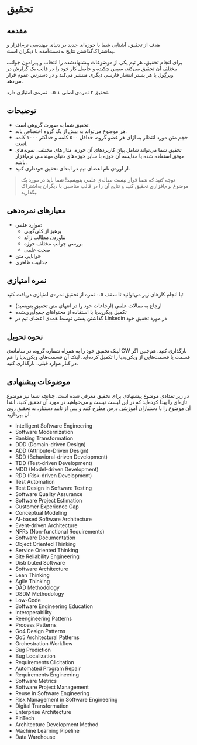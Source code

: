 # تحقیق

## مقدمه
هدف از تحقیق، آشنایی شما با حوزه‌ای جدید در دنیای مهندسی نرم‌افزار و به‌اشتراک‌گذاشتن نتایج به‌دست‌آمده با دیگران است.

برای انجام تحقیق، هر تیم یکی از موضوعات پیشنهاد‌شده را انتخاب و پیرامون جوانب مختلف آن تحقیق می‌کند، سپس چکیده و حاصل کار خود را در قالب یک گزارش در [ویرگول](https://virgool.io/) یا هر بستر انتشار فارسی دیگری منتشر می‌کند و در دسترس عموم قرار می‌دهد.

تحقیق ۲ نمره‌ی اصلی + ۰.۵ نمره‌ی امتیازی دارد.

## توضیحات
- ﺗﺤﻘﯿﻖ ﺷﻤﺎ به صورت گروهی است.
- هر موضوع می‌تواند به بیش از یک گروه اختصاص یابد.
- حجم متن مورد انتظار به ازای هر عضو گروه، حداقل ۵۰۰ کلمه و حداکثر ۱۰۰۰ کلمه است.
- تحقیق شما می‌تواند شامل بیان کاربردهای آن حوزه، مثال‌های مختلف، نمونه‌های موفق استفاده شده یا ﻣﻘﺎﯾﺴﻪ آن حوزه با سایر حوزه‌های دنیای مهندسی نرم‌افزار ﺑﺎﺷﺪ.
- از آوردن نام اعضای تیم در ابتدای تحقیق خودداری کنید.

> توجه کنید که شما قرار نیست مقاله‌ی علمی بنویسید! شما باید در مورد یک موضوع نرم‌افزاری تحقیق کنید و نتایج آن را در قالب مناسبی با دیگران به‌اشتراک بگذارید.

## معیارهای نمره‌دهی
- موارد علمی:
  - پرهیز از کلی‌گویی
  - نیاوردن مطالب زائد
  - بررسی جوانب مختلف حوزه
  - صحت علمی
- خوانایی متن
- جذابیت ظاهری

## نمره امتیازی
با انجام کارهای زیر می‌توانید تا سقف ۰.۵ نمره از تحقیق نمره‌ی امتیازی دریافت کنید:
- ارجاع به مقالات علمی (ارجاعات خود را در انتهای متن تحقیق بنویسید)
- تکمیل ویکی‌پدیا با استفاده از محتواهای جمع‌آوری‌شده
- گذاشتن پستی توسط همه‌ی اعضای تیم در Linkedin در مورد تحقیق خود

## نحوه تحویل
لینک تحقیق خود را به همراه شماره گروه، در سامانه‌ی CW بارگذاری کنید. هم‌چنین اگر قسمت یا قسمت‌هایی از ویکی‌پدیا را تکمیل کرده‌اید، لینک آن قسمت‌های ویکی‌پدیا را هم در کنار موارد قبلی، بارگذاری کنید.

## موضوعات پیشنهادی
در زیر تعدادی موضوع پیشنهادی برای تحقیق معرفی شده است. چنانچه شما نیز موضوع تازه‌ای را پیدا کرده‌اید که در این لیست نیست و می‌خواهید در مورد آن تحقیق کنید، ابتدا آن موضوع را با دستیاران آموزشی درس مطرح کنید و پس از تایید دستیار، به تحقیق روی آن بپردازید.

- Intelligent Software Engineering
- Software Modernization
- Banking Transformation
- DDD (Domain-driven Design)
- ADD (Attribute-Driven Design)
- BDD (Behavioral-driven Development)
- TDD (Test-driven Development)
- MDD (Model-driven Development)
- RDD (Risk-driven Development)
- Test Automation
- Test Design in Software Testing
- Software Quality Assurance
- Software Project Estimation
- Customer Experience Gap
- Conceptual Modeling
- AI-based Software Architecture
- Event-driven Architecture
- NFRs (Non-functional Requirements)
- Software Documentation
- Object Oriented Thinking
- Service Oriented Thinking
- Site Reliability Engineering
- Distributed Software
- Software Architecture
- Lean Thinking
- Agile Thinking
- DAD Methodology
- DSDM Methodology
- Low-Code
- Software Engineering Education
- Interoperability
- Reengineering Patterns
- Process Patterns
- Go4 Design Patterns
- Go5 Architectural Patterns
- Orchestration Workflow
- Bug Prediction
- Bug Localization
- Requirements Clicitation
- Automated Program Repair
- Requirements Engineering
- Software Metrics
- Software Project Management
- Reuse in Software Engineering
- Risk Management in Software Engineering
- Digital Transformation
- Enterprise Architecture
- FinTech
- Architecture Development Method
- Machine Learning Pipeline
- Data Warehouse
